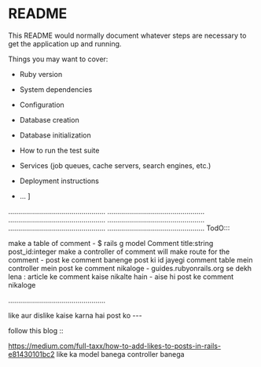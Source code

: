 # README

This README would normally document whatever steps are necessary to get the
application up and running.

Things you may want to cover:

* Ruby version

* System dependencies

* Configuration

* Database creation

* Database initialization

* How to run the test suite

* Services (job queues, cache servers, search engines, etc.)

* Deployment instructions

* ...
]


.................................................
.................................................
.................................................
.................................................
.................................................
.................................................
TodO:::


make a table of comment - $  rails g model Comment title:string post_id:integer
make a controller of comment 
will make route for the comment - post ke comment banenge 
post ki id jayegi comment table mein 
controller mein post ke comment nikaloge - guides.rubyonrails.org se dekh lena : article ke comment kaise nikalte hain - aise hi post ke comment nikaloge 

.................................................


like aur dislike kaise karna hai post ko --- 

follow this blog ::

https://medium.com/full-taxx/how-to-add-likes-to-posts-in-rails-e81430101bc2
like ka model banega
controller banega 



